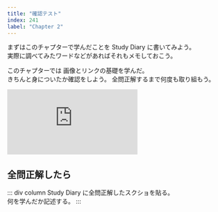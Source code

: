 ```yaml
---
title: "確認テスト"
index: 241
label: "Chapter 2"
---
```


まずはこのチャプターで学んだことを Study Diary に書いてみよう。  
実際に調べてみたワードなどがあればそれもメモしておこう。

このチャプターでは 画像とリンクの基礎を学んだ。  
きちんと身についたか確認をしよう。
全問正解するまで何度も取り組もう。

<iframe src="https://docs.google.com/forms/d/e/1FAIpQLSd6vynPk8vYrGhBqI5BqqkopemYvaXXN-dA5Cwi_RkD7cOW2A/viewform?embedded=true" frameborder="0" marginheight="0" marginwidth="0">読み込んでいます…</iframe>

## 全問正解したら

::: div column
Study Diary に全問正解したスクショを貼る。  
何を学んだか記述する。
:::
